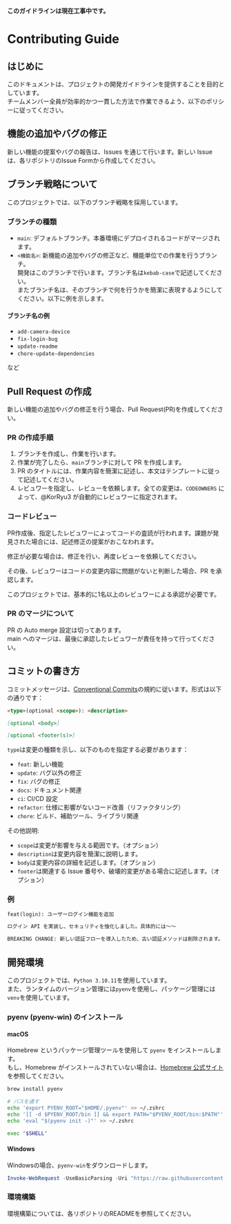 **このガイドラインは現在工事中です。**

# Contributing Guide

## はじめに

このドキュメントは、プロジェクトの開発ガイドラインを提供することを目的としています。<br>
チームメンバー全員が効率的かつ一貫した方法で作業できるよう、以下のポリシーに従ってください。

## 機能の追加やバグの修正

新しい機能の提案やバグの報告は、Issues を通じて行います。新しい Issue は、各リポジトリのIssue Formから作成してください。

## ブランチ戦略について

このプロジェクトでは、以下のブランチ戦略を採用しています。

### ブランチの種類

- `main`: デフォルトブランチ。本番環境にデプロイされるコードがマージされます。
- `<機能名>`: 新機能の追加やバグの修正など、機能単位での作業を行うブランチ。<br>
  開発はこのブランチで行います。ブランチ名は`kebab-case`で記述してください。<br>
  またブランチ名は、そのブランチで何を行うかを簡潔に表現するようにしてください。以下に例を示します。

#### ブランチ名の例

- `add-camera-device`
- `fix-login-bug`
- `update-readme`
- `chore-update-dependencies`

など

## Pull Request の作成

新しい機能の追加やバグの修正を行う場合、Pull Request(PR)を作成してください。<br>

### PR の作成手順

1. ブランチを作成し、作業を行います。
2. 作業が完了したら、`main`ブランチに対して PR を作成します。
3. PR のタイトルには、作業内容を簡潔に記述し、本文はテンプレートに従って記述してください。
4. レビュワーを指定し、レビューを依頼します。全ての変更は、`CODEOWNERS` によって、@KorRyu3 が自動的にレビュワーに指定されます。

### コードレビュー

PR作成後、指定したレビュワーによってコードの査読が行われます。課題が発見された場合には、記述修正の提案がおこなわれます。

修正が必要な場合は、修正を行い、再度レビューを依頼してください。

その後、レビュワーはコードの変更内容に問題がないと判断した場合、PR を承認します。

このプロジェクトでは、基本的に1名以上のレビュワーによる承認が必要です。

### PR のマージについて

PR の Auto merge 設定は切ってあります。<br>
main へのマージは、最後に承認したレビュワーが責任を持って行ってください。

## コミットの書き方

コミットメッセージは、[Conventional Commits](https://www.conventionalcommits.org/ja/v1.0.0/)の規約に従います。形式は以下の通りです：

```md
<type>(optional <scope>): <description>

[optional <body>]

[optional <footer(s)>]
```

`type`は変更の種類を示し、以下のものを指定する必要があります：

- `feat`: 新しい機能
- `update`: バグ以外の修正
- `fix`: バグの修正
- `docs`: ドキュメント関連
- `ci`: CI/CD 設定
- `refactor`: 仕様に影響がないコード改善（リファクタリング）
- `chore`: ビルド、補助ツール、ライブラリ関連

その他説明:

- `scope`は変更が影響を与える範囲です。（オプション）
- `description`は変更内容を簡潔に説明します。
- `body`は変更内容の詳細を記述します。（オプション）
- `footer`は関連する Issue 番号や、破壊的変更がある場合に記述します。（オプション）

### 例

```md
feat(login): ユーザーログイン機能を追加

ログイン API を実装し、セキュリティを強化しました。具体的には〜〜

BREAKING CHANGE: 新しい認証フローを導入したため、古い認証メソッドは削除されます。
```

<!-- 開発環境について -->

## 開発環境

このプロジェクトでは、`Python 3.10.11`を使用しています。<br>
また、ランタイムのバージョン管理には`pyenv`を使用し、パッケージ管理には`venv`を使用しています。

### pyenv (pyenv-win) のインストール

#### macOS

Homebrew というパッケージ管理ツールを使用して `pyenv` をインストールします。<br>
もし、Homebrew がインストールされていない場合は、[Homebrew 公式サイト](https://brew.sh/ja/)を参照してください。

```bash
brew install pyenv

# パスを通す
echo 'export PYENV_ROOT="$HOME/.pyenv"' >> ~/.zshrc
echo '[[ -d $PYENV_ROOT/bin ]] && export PATH="$PYENV_ROOT/bin:$PATH"' >> ~/.zshrc
echo 'eval "$(pyenv init -)"' >> ~/.zshrc

exec "$SHELL"
```

#### Windows

Windowsの場合、`pyenv-win`をダウンロードします。

```powershell
Invoke-WebRequest -UseBasicParsing -Uri "https://raw.githubusercontent.com/pyenv-win/pyenv-win/master/pyenv-win/install-pyenv-win.ps1" -OutFile "./install-pyenv-win.ps1"; &"./install-pyenv-win.ps1"
```

### 環境構築

環境構築については、各リポジトリのREADMEを参照してください。
